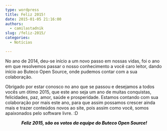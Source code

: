 ```yaml
---
type: wordpress
title: Feliz 2015!
date: 2015-01-05 21:16:00
authors:
  - camilastadnik
slug: /feliz-2015/
categories:
  - Notícias

---
```


No ano de 2014, deu-se início a um novo passo em nossas vidas, foi o ano em que resolvemos passar o nosso conhecimento a você caro leitor, dando início ao Buteco Open Source, onde pudemos contar com a sua colaboração.

Obrigado por estar conosco no ano que se passou e desejamos a todos vocês um ótimo 2015, que este ano seja um ano de muitas conquistas, felicidades, paz, amor, saúde e prosperidade. Estamos contando com sua colaboração por mais este ano, para que assim possamos crescer ainda mais e trazer conteúdos novos ao site, pois assim como você, somos apaixonados pelo software livre. :D
<p style="text-align: center;"><em><strong><span style="color: #000000;">Feliz 2015, são os votos da equipe do Buteco Open Source!</span></strong></em></p>
&nbsp;